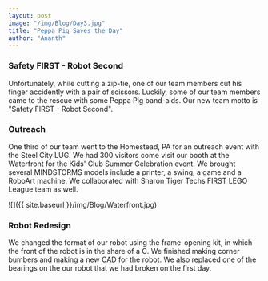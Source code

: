 ```yaml
---
layout: post
image: "/img/Blog/Day3.jpg"
title: "Peppa Pig Saves the Day"
author: "Ananth"
---
```


### Safety FIRST - Robot Second

Unfortunately, while cutting a zip-tie, one of our team members cut his finger accidently with a pair of scissors. Luckily, some of our team members came to the rescue with some Peppa Pig band-aids.  Our new team motto is "Safety FIRST - Robot Second".

### Outreach

One third of our team went to the Homestead, PA for an outreach event with the Steel City LUG. We had 300 visitors come visit our booth at the Waterfront for the Kids' Club Summer Celebration event. We brought several MINDSTORMS models include a printer, a swing, a game and a RoboArt machine.  We collaborated with Sharon Tiger Techs FIRST LEGO League team as well.

![]({{ site.baseurl }}/img/Blog/Waterfront.jpg)

### Robot Redesign

We changed the format of our robot using the frame-opening kit, in which the front of the robot is in the share of a C. We finished making corner bumbers and making a new CAD for the robot. We also replaced one of the bearings on the our robot that we had broken on the first day.

